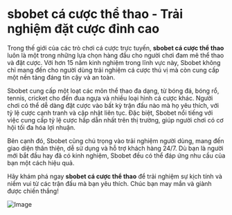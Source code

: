 # sbobet cá cược thể thao - Trải nghiệm đặt cược đỉnh cao

Trong thế giới của các trò chơi cá cược trực tuyến, **sbobet cá cược thể thao** luôn là một trong những lựa chọn hàng đầu cho người chơi đam mê thể thao và đặt cược. Với hơn 15 năm kinh nghiệm trong lĩnh vực này, Sbobet không chỉ mang đến cho người dùng trải nghiệm cá cược thú vị mà còn cung cấp một nền tảng đáng tin cậy và an toàn.

Sbobet cung cấp một loạt các môn thể thao đa dạng, từ bóng đá, bóng rổ, tennis, cricket cho đến đua ngựa và nhiều loại hình cá cược khác. Người chơi có thể dễ dàng đặt cược vào bất kỳ trận đấu nào mà họ yêu thích, với tỷ lệ cược cạnh tranh và cập nhật liên tục. Đặc biệt, Sbobet nổi tiếng với việc cung cấp tỷ lệ cược hấp dẫn nhất trên thị trường, giúp người chơi có cơ hội tối đa hóa lợi nhuận.

Bên cạnh đó, Sbobet cũng chú trọng vào trải nghiệm người dùng, mang đến giao diện thân thiện, dễ sử dụng và hỗ trợ khách hàng 24/7. Dù bạn là người mới bắt đầu hay đã có kinh nghiệm, Sbobet đều có thể đáp ứng nhu cầu của bạn một cách hiệu quả.

Hãy khám phá ngay **sbobet cá cược thể thao** để trải nghiệm sự kịch tính và niềm vui từ các trận đấu mà bạn yêu thích. Chúc bạn may mắn và giành được chiến thắng!

![Image](https://github.com/user-attachments/assets/bd51ea9f-0666-407b-a7a7-98ead6de688c)